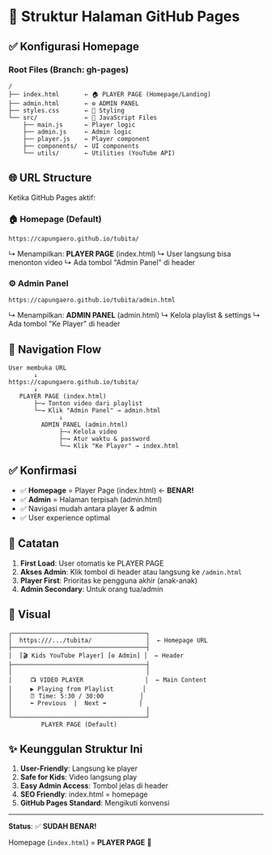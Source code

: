 # 🎯 Struktur Halaman GitHub Pages

## ✅ Konfigurasi Homepage

### Root Files (Branch: gh-pages)

```
/
├── index.html       ← 🏠 PLAYER PAGE (Homepage/Landing)
├── admin.html       ← ⚙️ ADMIN PANEL
├── styles.css       ← 🎨 Styling
└── src/             ← 📁 JavaScript Files
    ├── main.js      ← Player logic
    ├── admin.js     ← Admin logic
    ├── player.js    ← Player component
    ├── components/  ← UI components
    └── utils/       ← Utilities (YouTube API)
```

## 🌐 URL Structure

Ketika GitHub Pages aktif:

### 🏠 **Homepage (Default)**
```
https://capungaero.github.io/tubita/
```
↳ Menampilkan: **PLAYER PAGE** (index.html)
↳ User langsung bisa menonton video
↳ Ada tombol "Admin Panel" di header

### ⚙️ **Admin Panel**
```
https://capungaero.github.io/tubita/admin.html
```
↳ Menampilkan: **ADMIN PANEL** (admin.html)
↳ Kelola playlist & settings
↳ Ada tombol "Ke Player" di header

## 🔄 Navigation Flow

```
User membuka URL
       ↓
https://capungaero.github.io/tubita/
       ↓
   PLAYER PAGE (index.html)
       ├─→ Tonton video dari playlist
       └─→ Klik "Admin Panel" → admin.html
              ↓
         ADMIN PANEL (admin.html)
              ├─→ Kelola video
              ├─→ Atur waktu & password
              └─→ Klik "Ke Player" → index.html
```

## ✅ Konfirmasi

- ✅ **Homepage** = Player Page (index.html) ← **BENAR!**
- ✅ **Admin** = Halaman terpisah (admin.html)
- ✅ Navigasi mudah antara player & admin
- ✅ User experience optimal

## 📝 Catatan

1. **First Load**: User otomatis ke PLAYER PAGE
2. **Akses Admin**: Klik tombol di header atau langsung ke `/admin.html`
3. **Player First**: Prioritas ke pengguna akhir (anak-anak)
4. **Admin Secondary**: Untuk orang tua/admin

## 🎨 Visual

```
┌─────────────────────────────────────┐
│  https:///.../tubita/               │  ← Homepage URL
├─────────────────────────────────────┤
│  [🎬 Kids YouTube Player] [⚙️ Admin] │  ← Header
├─────────────────────────────────────┤
│                                     │
│     📺 VIDEO PLAYER                 │  ← Main Content
│     ▶️ Playing from Playlist        │
│     ⏰ Time: 5:30 / 30:00          │
│     ⬅️ Previous  |  Next ➡️         │
│                                     │
└─────────────────────────────────────┘
         PLAYER PAGE (Default)
```

## ✨ Keunggulan Struktur Ini

1. **User-Friendly**: Langsung ke player
2. **Safe for Kids**: Video langsung play
3. **Easy Admin Access**: Tombol jelas di header
4. **SEO Friendly**: index.html = homepage
5. **GitHub Pages Standard**: Mengikuti konvensi

---

**Status**: ✅ **SUDAH BENAR!**

Homepage (`index.html`) = **PLAYER PAGE** 🎉
